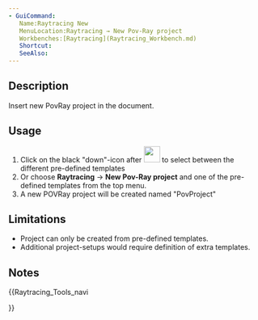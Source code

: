 ```yaml
---
- GuiCommand:
   Name:Raytracing New
   MenuLocation:Raytracing → New Pov-Ray project‏‎
   Workbenches:[Raytracing](Raytracing_Workbench.md)
   Shortcut:
   SeeAlso:
---
```


## Description

Insert new PovRay project in the document.

## Usage

1.  Click on the black \"down\"-icon after <img alt="" src=images/Raytrace_New.svg  style="width:32px;"> to select between the different pre-defined templates
2.  Or choose **Raytracing** → **New Pov-Ray project** and one of the pre-defined templates from the top menu.
3.  A new POVRay project will be created named \"PovProject\"

## Limitations

-   Project can only be created from pre-defined templates.
-   Additional project-setups would require definition of extra templates.

## Notes





{{Raytracing_Tools_navi

}}  
